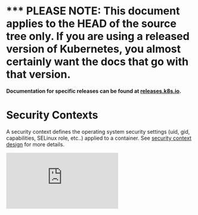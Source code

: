 <!-- BEGIN MUNGE: UNVERSIONED_WARNING -->

<!-- BEGIN STRIP_FOR_RELEASE -->

<h1>*** PLEASE NOTE: This document applies to the HEAD of the source
tree only. If you are using a released version of Kubernetes, you almost
certainly want the docs that go with that version.</h1>

<strong>Documentation for specific releases can be found at
[releases.k8s.io](http://releases.k8s.io).</strong>

<!-- END STRIP_FOR_RELEASE -->

<!-- END MUNGE: UNVERSIONED_WARNING -->
# Security Contexts

A security context defines the operating system security settings (uid, gid, capabilities, SELinux role, etc..) applied to a container. See [security context design](design/security_context.md) for more details.


[![Analytics](https://kubernetes-site.appspot.com/UA-36037335-10/GitHub/docs/security_context.md?pixel)]()
